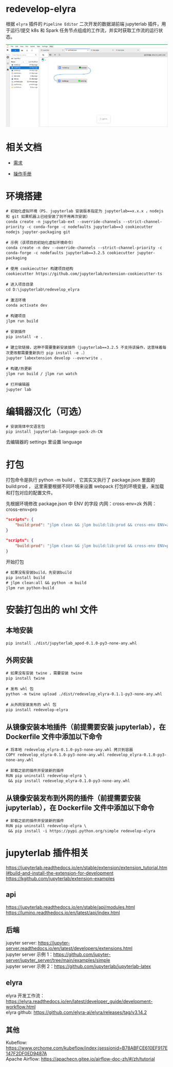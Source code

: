# redevelop-elyra

根据 `elyra` 插件的 `Pipeline Editor` 二次开发的数据湖前端 jupyterlab 插件，用于运行/提交 k8s 和 Spark 任务节点组成的工作流，并实时获取工作流的运行状态。

<div align="left">
    <img src="example.png" alt="工作流示例"/>
</div>

# 相关文档

- [需求](%E5%B7%A5%E4%BD%9C%E6%B5%81%E5%88%9B%E5%BB%BA%E5%8F%8A%E8%BF%90%E8%A1%8C.docx)

- [操作手册](%E6%93%8D%E4%BD%9C%E6%89%8B%E5%86%8C.docx)

# 环境搭建

```shell
# 初始化虚拟环境（PS. jupyterlab 安装版本指定为 jupyterlab==x.x.x ，nodejs 和 git 如果机器上已经安装了则不用再次安装）
conda create -n jupyterlab-ext --override-channels --strict-channel-priority -c conda-forge -c nodefaults jupyterlab==3 cookiecutter nodejs jupyter-packaging git

# 示例（该项目的初始化虚拟环境命令）
conda create -n dev --override-channels --strict-channel-priority -c conda-forge -c nodefaults jupyterlab==3.2.5 cookiecutter jupyter-packaging

# 使用 cookiecutter 构建项目结构
cookiecutter https://github.com/jupyterlab/extension-cookiecutter-ts

# 进入项目目录
cd D:\jupyterlab\redevelop_elyra

# 激活环境
conda activate dev

# 构建项目
jlpm run build

# 安装插件
pip install -e .

# 建立软链接，这种不需要重新安装插件（jupyterlab==3.2.5 不支持该操作，这意味着每次更改都需要重新执行 pip install -e .）
jupyter labextension develop --overwrite .

# 构建/热更新
jlpm run build / jlpm run watch

# 打开编辑器
jupyter lab
```

# 编辑器汉化（可选）

```shell
# 安装简体中文语言包
pip install jupyterlab-language-pack-zh-CN
```

去编辑器的 settings 里设置 language

# 打包

打包命令是执行 python -m build ， 它其实又执行了 package.json 里面的 build:prod ， 这里需要根据不同环境来设置 webpack 打包的环境变量，来加载和打包对应的配置文件。

先根据环境修改 package.json 中 ENV 的字段
内网：cross-env=zk
外网：cross-env=pro

```json
"scripts": {
    "build:prod": "jlpm clean && jlpm build:lib:prod && cross-env ENV=zk jlpm build:labextension",
}
```

```json
"scripts": {
    "build:prod": "jlpm clean && jlpm build:lib:prod && cross-env ENV=pro jlpm build:labextension",
}
```

开始打包

```shell
# 如果没有安装build，先安装build
pip install build
# jlpm clean:all && python -m build
jlpm run python-build
```

# 安装打包出的 whl 文件

## 本地安装

```shell
pip install ./dist/jupyterlab_apod-0.1.0-py3-none-any.whl
```

## 外网安装

```shell
# 如果没有安装 twine ，需要安装 twine
pip install twine

# 发布 whl 包
python -m twine upload ./dist/redevelop_elyra-0.1.1-py3-none-any.whl

# 从外网安装发布的 whl 包
pip install redevelop-elyra
```

## 从镜像安装本地插件（前提需要安装 jupyterlab），在 Dockerfile 文件中添加以下命令

```shell
# 将本地 redevelop_elyra-0.1.0-py3-none-any.whl 拷贝到容器
COPY redevelop_elyra-0.1.0-py3-none-any.whl redevelop_elyra-0.1.0-py3-none-any.whl

# 卸载之前的插件并安装新的插件
RUN pip uninstall redevelop-elyra \
 && pip install redevelop_elyra-0.1.0-py3-none-any.whl

```

## 从镜像安装发布到外网的插件（前提需要安装 jupyterlab），在 Dockerfile 文件中添加以下命令

```shell
# 卸载之前的插件并安装新的插件
RUN pip uninstall redevelop-elyra \
 && pip install -i https://pypi.python.org/simple redevelop-elyra
```

# jupyterlab 插件相关

https://jupyterlab.readthedocs.io/en/stable/extension/extension_tutorial.html#build-and-install-the-extension-for-development  
https://kgithub.com/jupyterlab/extension-examples

## api

https://jupyterlab.readthedocs.io/en/stable/api/modules.html  
https://lumino.readthedocs.io/en/latest/api/index.html

## 后端

jupyter server: https://jupyter-server.readthedocs.io/en/latest/developers/extensions.html  
jupyter server 示例 1：https://github.com/jupyter-server/jupyter_server/tree/main/examples/simple  
jupyter server 示例 2：https://github.com/jupyterlab/jupyterlab-latex

## elyra

elyra 开发工作流：https://elyra.readthedocs.io/en/latest/developer_guide/development-workflow.html  
elyra github: https://github.com/elyra-ai/elyra/releases/tag/v3.14.2

## 其他

Kubeflow: https://www.orchome.com/kubeflow/index;jsessionid=B78ABFCE610EF917E147F2DF0ED9487A  
Apache Airflow: https://apachecn.gitee.io/airflow-doc-zh/#/zh/tutorial

